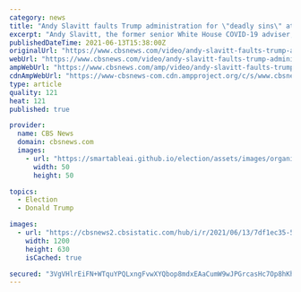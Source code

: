 ```yaml
---
category: news
title: "Andy Slavitt faults Trump administration for \"deadly sins\" at start of pandemic"
excerpt: "Andy Slavitt, the former senior White House COVID-19 adviser, says the Trump administration made costly mistakes at the beginning of the pandemic."
publishedDateTime: 2021-06-13T15:38:00Z
originalUrl: "https://www.cbsnews.com/video/andy-slavitt-faults-trump-administration-for-deadly-sins-at-start-of-pandemic/"
webUrl: "https://www.cbsnews.com/video/andy-slavitt-faults-trump-administration-for-deadly-sins-at-start-of-pandemic/"
ampWebUrl: "https://www.cbsnews.com/amp/video/andy-slavitt-faults-trump-administration-for-deadly-sins-at-start-of-pandemic/"
cdnAmpWebUrl: "https://www-cbsnews-com.cdn.ampproject.org/c/s/www.cbsnews.com/amp/video/andy-slavitt-faults-trump-administration-for-deadly-sins-at-start-of-pandemic/"
type: article
quality: 121
heat: 121
published: true

provider:
  name: CBS News
  domain: cbsnews.com
  images:
    - url: "https://smartableai.github.io/election/assets/images/organizations/cbsnews.com-50x50.jpg"
      width: 50
      height: 50

topics:
  - Election
  - Donald Trump

images:
  - url: "https://cbsnews2.cbsistatic.com/hub/i/r/2021/06/13/7df1ec35-5dac-488b-82ae-118957459f84/thumbnail/1200x630/a185a3fde40274b688ec16ca77c67a8e/0613-ftn-slavitt-733712-640x360.jpg"
    width: 1200
    height: 630
    isCached: true

secured: "3VgVHlrEiFN+WTquYPQLxngFvwXYQbop8mdxEAaCumW9wJPGrcasHc7Op8hKhrUciO1kihIMKpgB5vDkguKecFstJaUVJJbQACgsSqGFEDRcz7u6zIz2NeFiAQ0NwL5hLzF3H4+Fmeur6JsfAiZEj6YZPeFJ2yFUGEY91qKTTzenipeotraMQXnXQfn26x63czR9WqKMxH86TBKfG9s7TtTq7U/IJuGMnZjb5tgV3eoQNqs9oi4JrvyUMlidF0XHWwYyvhXDIo9ZHhZwdnhiamzuhtnGeK97WgA+EkaBFigaOZqLAYeCsu+p6y1nsT+eRcXR2zzEDE1m7YN1g6rYI5n7ubbvVVzgKq8dW9TeI9w=;7ThgpU1/VJX3MXaMM2q9/w=="
---
```


